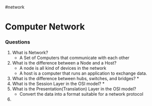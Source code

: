 #network
# Computer Network
### Questions

1. What is Network?
	* A Set of Computers that communicate with each other
2. What is the difference between a Node and a Host?
	* A node is all kind of devices in the network
	* A host is a computer that runs an application to exchange data.
3. What is the difference between hubs, switches, and bridges?
	* 
4. What is the Session Layer in the OSI model?
	* 
5. What is the Presentation(Translation) Layer in the OSI model?
	* Convert the data into a format suitable for a network protocol
6. 